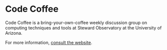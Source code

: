 # Code Coffee

Code Coffee is a bring-your-own-coffee weekly discussion group on computing techniques and tools at Steward Observatory at the University of Arizona.

For more information, [consult the website](https://ua-astro-grads.github.io/code-coffee/).